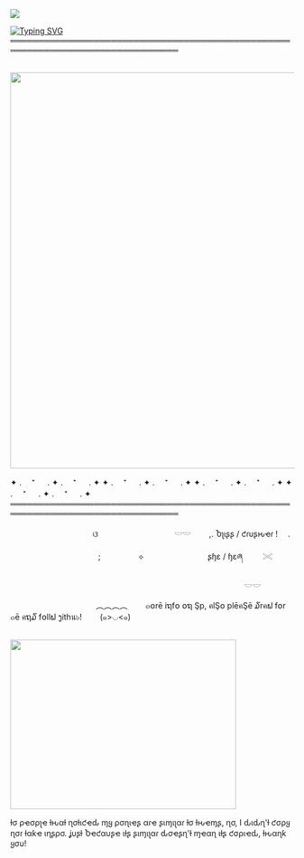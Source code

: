 ![](https://komarev.com/ghpvc/?username=litteryzu&color=b2b8c2&style=plastic&label=◡+STALKERS)


[![Typing SVG](https://readme-typing-svg.demolab.com?font=Fira+Code&pause=1000&color=D7DBD2&width=500&lines=you+are+my+jackpot.;oh%2C+gun+exploded+sorry+gang)](https://git.io/typing-svg)
════════════════════════════════════════════════════════════════════════════════
 
&nbsp; &nbsp; &nbsp; &nbsp; &nbsp; &nbsp; &nbsp; &nbsp; &nbsp; &nbsp; &nbsp; &nbsp; &nbsp; &nbsp; &nbsp; &nbsp; &nbsp; &nbsp; &nbsp; &nbsp;<img src="https://github.com/user-attachments/assets/62213215-de45-402f-ac72-3f11711e6bfc"
class="fr-fic fr-dib" width="700" height="700.712"></p>


 

✦ . 　⁺ 　 . ✦ . 　⁺ 　 . ✦ ✦ . 　⁺ 　 . ✦ . 　⁺ 　 . ✦ ✦ . 　⁺ 　 . ✦ . 　⁺ 　 . ✦ ✦ . 　⁺ 　 . ✦ . 　⁺ 　 . ✦
════════════════════════════════════════════════════════════════════════════════

&nbsp; &nbsp; &nbsp; &nbsp; &nbsp; &nbsp; &nbsp; &nbsp; &nbsp; &nbsp; &nbsp; &nbsp; &nbsp; &nbsp; &nbsp; &nbsp; &nbsp; &nbsp; &nbsp;ଓ 　 　　 　 　　 　　 𓎟𓎟         　　,. Ⴆʅιʂʂ / ƈɾυʂԋҽɾ  !　  .  

 　
 &nbsp; &nbsp; &nbsp; &nbsp; &nbsp; &nbsp; &nbsp; &nbsp; &nbsp; &nbsp; &nbsp; &nbsp; &nbsp; &nbsp; &nbsp; &nbsp; &nbsp; &nbsp;; &nbsp; &nbsp; &nbsp; &nbsp; &nbsp; &nbsp; &nbsp; &nbsp; ⟡ 　 　　　 　　 　ʂɧɛ / ɧɛཞ  　　 𓏵　

　  &nbsp; &nbsp; &nbsp; &nbsp; &nbsp; &nbsp; &nbsp; &nbsp; &nbsp; &nbsp; &nbsp; &nbsp; &nbsp; &nbsp; &nbsp; &nbsp; &nbsp; &nbsp; &nbsp; &nbsp;&nbsp; &nbsp; &nbsp; &nbsp; &nbsp; &nbsp; &nbsp; &nbsp; &nbsp; &nbsp; &nbsp; &nbsp; &nbsp; &nbsp; &nbsp; &nbsp; &nbsp; &nbsp; &nbsp; &nbsp;   　     　     　     　　 𓎟𓎟       

 &nbsp; &nbsp; &nbsp; &nbsp; &nbsp; &nbsp; &nbsp; &nbsp; &nbsp; &nbsp; &nbsp; &nbsp; &nbsp; &nbsp; &nbsp; &nbsp; &nbsp; &nbsp;　︵︵︵︵　　 ๓໐rē iຖf໐ ໐ຖ Şp, คlŞ໐ plēคŞē ໓rคຟ f໐r ๓ē คຖ໓ f໐llຟ ງithน๖!　　  (๑>◡<๑)



&nbsp; &nbsp; &nbsp; &nbsp; &nbsp; &nbsp; &nbsp; &nbsp; &nbsp; &nbsp; &nbsp; &nbsp; &nbsp; &nbsp; &nbsp; &nbsp; &nbsp; &nbsp; &nbsp; &nbsp; 
&nbsp; &nbsp; &nbsp;<img src="https://github.com/user-attachments/assets/a2ea01f8-1324-4ceb-980f-4974b6c12bcd"
class="fr-fic fr-dib" width="400" height="300.712"></p>



ƚσ ρҽσρʅҽ ƚԋαƚ ɳσƚιƈҽԃ ɱყ ρσɳιҽʂ αɾҽ ʂιɱιʅαɾ ƚσ ƚԋҽɱʂ, ɳσ, I ԃιԃɳ'ƚ ƈσρყ ɳσɾ ƚαƙҽ ιɳʂρσ. ʝυʂƚ Ⴆҽƈαυʂҽ ιƚʂ ʂιɱιʅαɾ ԃσҽʂɳ'ƚ ɱҽαɳ ιƚʂ ƈσριҽԃ, ƚԋαɳƙ ყσυ!
